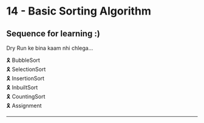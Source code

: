 # 14 - Basic Sorting Algorithm

## Sequence for learning :)

Dry Run ke bina kaam nhi chlega...

🎗️ BubbleSort \
🎗️ SelectionSort \
🎗️ InsertionSort \
🎗️ InbuiltSort \
🎗️ CountingSort \
🎗️ Assignment

---

